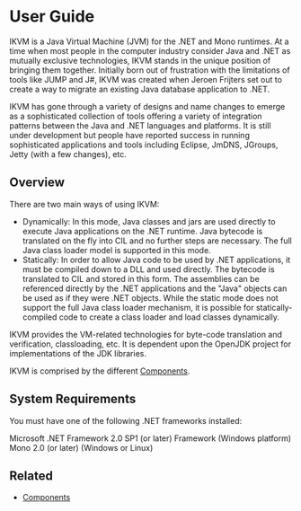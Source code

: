 # User Guide

IKVM is a Java Virtual Machine (JVM) for the .NET and Mono runtimes. At a time when most people in the computer industry consider Java and .NET as mutually exclusive technologies, IKVM stands in the unique position of bringing them together. Initially born out of frustration with the limitations of tools like JUMP and J#, IKVM was created when Jeroen Frijters set out to create a way to migrate an existing Java database application to .NET.

IKVM has gone through a variety of designs and name changes to emerge as a sophisticated collection of tools offering a variety of integration patterns between the Java and .NET languages and platforms. It is still under development but people have reported success in running sophisticated applications and tools including Eclipse, JmDNS, JGroups, Jetty (with a few changes), etc.

## Overview

There are two main ways of using IKVM:

- Dynamically: In this mode, Java classes and jars are used directly to execute Java applications on the .NET runtime. Java bytecode is translated on the fly into CIL and no further steps are necessary. The full Java class loader model is supported in this mode.
- Statically: In order to allow Java code to be used by .NET applications, it must be compiled down to a DLL and used directly. The bytecode is translated to CIL and stored in this form. The assemblies can be referenced directly by the .NET applications and the "Java" objects can be used as if they were .NET objects. While the static mode does not support the full Java class loader mechanism, it is possible for statically-compiled code to create a class loader and load classes dynamically.

IKVM provides the VM-related technologies for byte-code translation and verification, classloading, etc. It is dependent upon the OpenJDK project for implementations of the JDK libraries.

IKVM is comprised by the different [Components](components.md).

## System Requirements

You must have one of the following .NET frameworks installed:

Microsoft .NET Framework 2.0 SP1 (or later) Framework (Windows platform)
Mono 2.0 (or later) (Windows or Linux)

## Related

- [Components](components.md)
